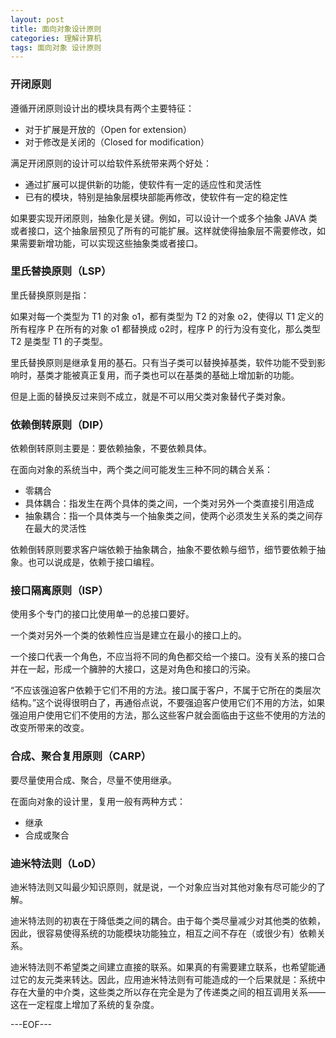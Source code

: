 ```yaml
---
layout: post
title: 面向对象设计原则
categories: 理解计算机
tags: 面向对象 设计原则
---
```


### 开闭原则

遵循开闭原则设计出的模块具有两个主要特征：

- 对于扩展是开放的（Open for extension）
- 对于修改是关闭的（Closed for modification）

满足开闭原则的设计可以给软件系统带来两个好处：

- 通过扩展可以提供新的功能，使软件有一定的适应性和灵活性
- 已有的模块，特别是抽象层模块部能再修改，使软件有一定的稳定性

如果要实现开闭原则，抽象化是关键。例如，可以设计一个或多个抽象 JAVA 类或者接口，这个抽象层预见了所有的可能扩展。这样就使得抽象层不需要修改，如果需要新增功能，可以实现这些抽象类或者接口。

### 里氏替换原则（LSP）

里氏替换原则是指：

如果对每一个类型为 T1 的对象 o1，都有类型为 T2 的对象 o2，使得以 T1 定义的所有程序 P 在所有的对象 o1 都替换成 o2时，程序 P 的行为没有变化，那么类型 T2 是类型 T1 的子类型。

里氏替换原则是继承复用的基石。只有当子类可以替换掉基类，软件功能不受到影响时，基类才能被真正复用，而子类也可以在基类的基础上增加新的功能。

但是上面的替换反过来则不成立，就是不可以用父类对象替代子类对象。

### 依赖倒转原则（DIP）

依赖倒转原则主要是：要依赖抽象，不要依赖具体。

在面向对象的系统当中，两个类之间可能发生三种不同的耦合关系：

- 零耦合
- 具体耦合：指发生在两个具体的类之间，一个类对另外一个类直接引用造成
- 抽象耦合：指一个具体类与一个抽象类之间，使两个必须发生关系的类之间存在最大的灵活性

依赖倒转原则要求客户端依赖于抽象耦合，抽象不要依赖与细节，细节要依赖于抽象。也可以说成是，依赖于接口编程。

### 接口隔离原则（ISP）

使用多个专门的接口比使用单一的总接口要好。

一个类对另外一个类的依赖性应当是建立在最小的接口上的。

一个接口代表一个角色，不应当将不同的角色都交给一个接口。没有关系的接口合并在一起，形成一个臃肿的大接口，这是对角色和接口的污染。

“不应该强迫客户依赖于它们不用的方法。接口属于客户，不属于它所在的类层次结构。”这个说得很明白了，再通俗点说，不要强迫客户使用它们不用的方法，如果强迫用户使用它们不使用的方法，那么这些客户就会面临由于这些不使用的方法的改变所带来的改变。

### 合成、聚合复用原则（CARP）

要尽量使用合成、聚合，尽量不使用继承。

在面向对象的设计里，复用一般有两种方式：

- 继承
- 合成或聚合

### 迪米特法则（LoD）

迪米特法则又叫最少知识原则，就是说，一个对象应当对其他对象有尽可能少的了解。

迪米特法则的初衷在于降低类之间的耦合。由于每个类尽量减少对其他类的依赖，因此，很容易使得系统的功能模块功能独立，相互之间不存在（或很少有）依赖关系。

迪米特法则不希望类之间建立直接的联系。如果真的有需要建立联系，也希望能通过它的友元类来转达。因此，应用迪米特法则有可能造成的一个后果就是：系统中存在大量的中介类，这些类之所以存在完全是为了传递类之间的相互调用关系——这在一定程度上增加了系统的复杂度。

---EOF---

